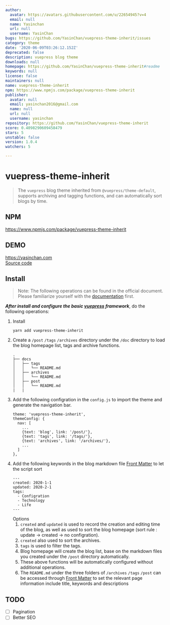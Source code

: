 ```yaml
---
author:
  avatar: https://avatars.githubusercontent.com/u/22654945?v=4
  email: null
  name: Yasinchan
  url: null
  username: YasinChan
bugs: https://github.com/YasinChan/vuepress-theme-inherit/issues
category: theme
date: '2020-06-09T03:26:12.152Z'
deprecated: false
description: vuepress blog theme
downloads: null
homepage: https://github.com/YasinChan/vuepress-theme-inherit#readme
keywords: null
license: false
maintainers: null
name: vuepress-theme-inherit
npm: https://www.npmjs.com/package/vuepress-theme-inherit
publisher:
  avatar: null
  email: yasinchan2016@gmail.com
  name: null
  url: null
  username: yasinchan
repository: https://github.com/YasinChan/vuepress-theme-inherit
score: 0.4098290609458479
stars: 5
unstable: false
version: 1.0.4
watchers: 5

---
```


# vuepress-theme-inherit

> The `vuepress` blog theme inherited from `@vuepress/theme-default`, supports archiving and tagging functions, and can automatically sort blogs by time.

## NPM
<https://www.npmjs.com/package/vuepress-theme-inherit>

## DEMO
<https://yasinchan.com>  
[Source code](https://github.com/YasinChan/vuepress-blog)

## Install
> Note: The following operations can be found in the official document. Please familiarize yourself with the [documentation](https://vuepress.vuejs.org/) first.  

***After install and configure the basic [vuepress](https://vuepress.vuejs.org/guide/getting-started.html#global-installation) framework***, do the following operations:
1. Install
    ```
    yarn add vuepress-theme-inherit
    ```
2. Create a `/post` `/tags` `/archives` directory under the `/doc` directory to load the blog homepage list, tags and archive functions.
    ```
    .
    ├── docs
    │   ├── tags
    │   │   └── README.md
    │   ├── archives
    │   │   └── README.md
    │   ├── post
    │   │   └── README.md
    |   |
    ```
3. Add the following configration in the `config.js` to import the theme and generate the navigation bar.
    ```
    theme: 'vuepress-theme-inherit',
    themeConfig: {
      nav: [
        ...
        {text: 'blog', link: '/post/'},
        {text: 'tags', link: '/tags/'},
        {text: 'archives', link: '/archives/'},
        ...
      ]
    },
    ```
4. Add the following keywords in the blog markdown file [Front Matter](https://vuepress.vuejs.org/guide/frontmatter.html)  to let the script sort 
    ```
    ---
    created: 2020-1-1
    updated: 2020-2-1
    tags: 
      - Configration
      - Technology
      - Life
    ---
    ```
    Options
    1. `created` and `updated` is used to record the creation and editing time of the blog, as well as used to sort the blog homepage (sort rule : update -> created -> no configration).
    2. `created` also used to sort the archives.
    3. `tags` is used to filter the tags.
    4. Blog homepage will create the blog list, base on the markdown files you created under the `/post` directory automatically.
    5. These above functions will be automatically configured without additional operations.
    6. The `README.md` under the three folders of `/archives` `/tags` `/post` can be accessed through [Front Matter](https://vuepress.vuejs.org/guide/frontmatter.html) to set the relevant page information include title, keywords and descriptions

## TODO
- [ ] Pagination
- [ ] Better SEO
